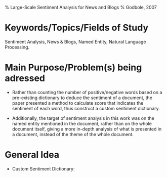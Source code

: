 % Large-Scale Sentiment Analysis for News and Blogs
% Godbole, 2007

# Keywords/Topics/Fields of Study

Sentiment Analysis, News & Blogs, Named Entity, Natural Language Processing.

# Main Purpose/Problem(s) being adressed

- Rather than counting the number of positive/negative words based on a pre-existing dictionary to deduce the sentiment of a document, the paper presented a method to calculate score that indicates the sentiment of each word, thus construct a custom sentiment dictionary.

-  Additionally, the target of sentiment analysis in this work was on the named entity mentioned in the document, rather than on the whole document itself, giving a more in-depth analysis of what is presented in a document, instead of the theme of the whole document.

# General Idea

- Custom Sentiment Dictionary: 